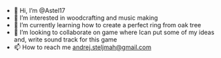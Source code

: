 - 👋 Hi, I’m @Astel17
- 👀 I’m interested in woodcrafting and music making 
- 🌱 I’m currently learning how to create a perfect ring from oak tree
- 💞️ I’m looking to collaborate on game where Ican put some of my ideas and, write sound track for this game
- 📫 How to reach me andrej.steljmah@gmail.com 

<!---
Astel17/Astel17 is a ✨ special ✨ repository because its `README.md` (this file) appears on your GitHub profile.
You can click the Preview link to take a look at your changes.
--->

